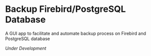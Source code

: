 # **Backup Firebird/PostgreSQL Database**

A GUI app to facilitate and automate backup process on Firebird and PostgreSQL database
 
*Under Development*